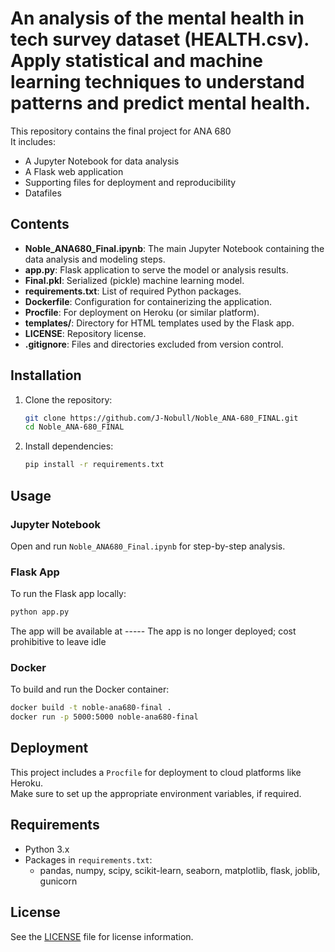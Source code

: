 # An analysis of the mental health in tech survey dataset (HEALTH.csv). Apply statistical and machine learning techniques to understand patterns and predict mental health.

This repository contains the final project for ANA 680  
It includes:  
- A Jupyter Notebook for data analysis
- A Flask web application
- Supporting files for deployment and reproducibility
- Datafiles

## Contents

- **Noble_ANA680_Final.ipynb**: The main Jupyter Notebook containing the data analysis and modeling steps.
- **app.py**: Flask application to serve the model or analysis results.
- **Final.pkl**: Serialized (pickle) machine learning model.
- **requirements.txt**: List of required Python packages.
- **Dockerfile**: Configuration for containerizing the application.
- **Procfile**: For deployment on Heroku (or similar platform).
- **templates/**: Directory for HTML templates used by the Flask app.
- **LICENSE**: Repository license.
- **.gitignore**: Files and directories excluded from version control.

## Installation

1. Clone the repository:
   ```bash
   git clone https://github.com/J-Nobull/Noble_ANA-680_FINAL.git
   cd Noble_ANA-680_FINAL
   ```
2. Install dependencies:
   ```bash
   pip install -r requirements.txt
   ```

## Usage

### Jupyter Notebook

Open and run `Noble_ANA680_Final.ipynb` for step-by-step analysis.

### Flask App

To run the Flask app locally:
```bash
python app.py
```
The app will be available at -----
The app is no longer deployed; cost prohibitive to leave idle

### Docker

To build and run the Docker container:
```bash
docker build -t noble-ana680-final .
docker run -p 5000:5000 noble-ana680-final
```

## Deployment

This project includes a `Procfile` for deployment to cloud platforms like Heroku.  
Make sure to set up the appropriate environment variables, if required.

## Requirements

- Python 3.x
- Packages in `requirements.txt`:
  - pandas, numpy, scipy, scikit-learn, seaborn, matplotlib, flask, joblib, gunicorn

## License

See the [LICENSE](LICENSE) file for license information.
